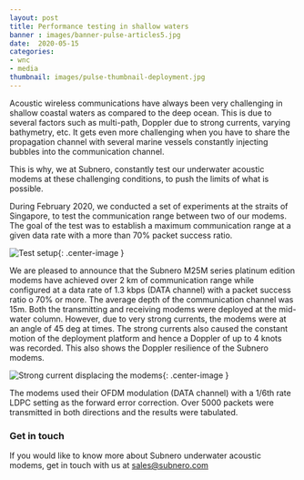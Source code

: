 ```yaml
---
layout: post
title: Performance testing in shallow waters
banner : images/banner-pulse-articles5.jpg
date:  2020-05-15
categories:
- wnc
- media
thumbnail: images/pulse-thumbnail-deployment.jpg
---
```


Acoustic wireless communications have always been very challenging in shallow coastal waters as compared to the deep ocean. This is due to several factors such as multi-path, Doppler due to strong currents, varying bathymetry, etc. It gets even more challenging when you have to share the propagation channel with several marine vessels constantly injecting bubbles into the communication channel.

This is why, we at Subnero, constantly test our underwater acoustic modems at these challenging conditions, to push the limits of what is possible.

During February 2020, we conducted a set of experiments at the straits of Singapore, to test the communication range between two of our modems. The goal of the test was to establish a maximum communication range at a given data rate with a more than 70% packet success ratio.

![Test setup]({{site.baseurl}}/images/test-setup.jpg){: .center-image  }

We are pleased to announce that the Subnero M25M series platinum edition modems have achieved over 2 km of communication range while configured at a data rate of 1.3 kbps (DATA channel) with a packet success ratio o 70% or more. The average depth of the communication channel was 15m. Both the transmitting and receiving modems were deployed at the mid-water column. However, due to very strong currents, the modems were at an angle of 45 deg at times. The strong currents also caused the constant motion of the deployment platform and hence a Doppler of up to 4 knots was recorded. This also shows the Doppler resilience of the Subnero modems.

![Strong current displacing the modems]({{site.baseurl}}/images/deployment.png){: .center-image  }

The modems used their OFDM modulation (DATA channel) with a 1/6th rate LDPC setting as the forward error correction. Over 5000 packets were transmitted in both directions and the results were tabulated.

### Get in touch
If you would like to know more about Subnero underwater acoustic modems, get in touch with us at sales@subnero.com
